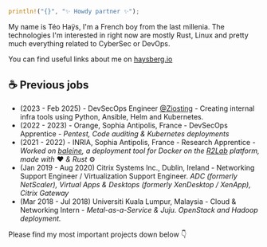 ```rust
println!("{}", "✨ Howdy partner ✨");
```
My name is Téo Haÿs, I'm a French boy from the last millenia. The technologies I'm interested in right now are mostly Rust, Linux and pretty much everything related to CyberSec or DevOps.

You can find useful links about me on [haysberg.io](https://haysberg.io/)

## ☕ Previous jobs
- (2023 - Feb 2025) - DevSecOps Engineer [@Ziosting](https://www.ziosting.com/) - Creating internal infra tools using Python, Ansible, Helm and Kubernetes.
- (2022 - 2023) - Orange, Sophia Antipolis, France - DevSecOps Apprentice - *Pentest, Code auditing & Kubernetes deployments*
- (2021 - 2022) - INRIA, Sophia Antipolis, France - Research Apprentice - *Worked on [baleine](https://github.com/haysberg/baleine), a deployment tool for Docker on the [R2Lab](https://r2lab.inria.fr/index.md) platform, made with* ❤️ *& Rust* ⚙️
- (Jan 2019 - Aug 2020) Citrix Systems Inc., Dublin, Ireland - Networking Support Engineer / Virtualization Support Engineer.
*ADC (formerly NetScaler), Virtual Apps & Desktops (formerly XenDesktop / XenApp), Citrix Gateway*
- (Mar 2018 - Jul 2018) Universiti Kuala Lumpur, Malaysia - Cloud & Networking Intern - *Metal-as-a-Service & Juju. OpenStack and Hadoop deployment.*

Please find my most important projects down below 👇
